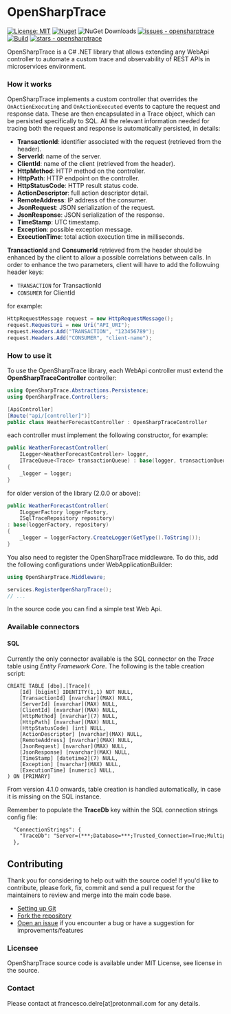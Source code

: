 # OpenSharpTrace

[![License: MIT](https://img.shields.io/badge/License-MIT-yellow.svg)](https://opensource.org/licenses/MIT)
[![Nuget](https://img.shields.io/nuget/v/OpenSharpTrace?style=plastic)](https://www.nuget.org/packages/OpenSharpTrace)
![NuGet Downloads](https://img.shields.io/nuget/dt/OpenSharpTrace)
[![issues - opensharptrace](https://img.shields.io/github/issues/engineering87/OpenSharpTrace)](https://github.com/engineering87/OpenSharpTrace/issues)
[![Build](https://github.com/engineering87/OpenSharpTrace/actions/workflows/dotnet.yml/badge.svg)](https://github.com/engineering87/OpenSharpTrace/actions/workflows/dotnet.yml)
[![stars - opensharptrace](https://img.shields.io/github/stars/engineering87/OpenSharpTrace?style=social)](https://github.com/engineering87/OpenSharpTrace)

OpenSharpTrace is a C# .NET library that allows extending any WebApi controller to automate a custom trace and observability of REST APIs in microservices environment. 

### How it works
OpenSharpTrace implements a custom controller that overrides the `OnActionExecuting` and `OnActionExecuted` events to capture the request and response data. These are then encapsulated in a Trace object, which can be persisted specifically to SQL. All the relevant information needed for tracing both the request and response is automatically persisted, in details:

* **TransactionId**: identifier associated with the request (retrieved from the header).
* **ServerId**: name of the server.
* **ClientId**: name of the client (retrieved from the header).
* **HttpMethod**: HTTP method on the controller.
* **HttpPath**: HTTP endpoint on the controller.
* **HttpStatusCode**: HTTP result status code.
* **ActionDescriptor**: full action descriptor detail.
* **RemoteAddress**: IP address of the consumer.
* **JsonRequest**: JSON serialization of the request.
* **JsonResponse**: JSON serialization of the response.
* **TimeStamp**: UTC timestamp.
* **Exception**: possible exception message.
* **ExecutionTime**: total action execution time in milliseconds.

**TransactionId** and **ConsumerId** retrieved from the header should be enhanced by the client to allow a possible correlations between calls.
In order to enhance the two parameters, client will have to add the followuing header keys:

* `TRANSACTION` for TransactionId
* `CONSUMER` for ClientId

for example:

```csharp
HttpRequestMessage request = new HttpRequestMessage();
request.RequestUri = new Uri("API_URI");
request.Headers.Add("TRANSACTION", "123456789");
request.Headers.Add("CONSUMER", "client-name");
```

### How to use it

To use the OpenSharpTrace library, each WebApi controller must extend the **OpenSharpTraceController** controller:

```csharp
using OpenSharpTrace.Abstractions.Persistence;
using OpenSharpTrace.Controllers;

[ApiController]
[Route("api/[controller]")]
public class WeatherForecastController : OpenSharpTraceController
```

each controller must implement the following constructor, for example:

```csharp
public WeatherForecastController(
	ILogger<WeatherForecastController> logger,
	ITraceQueue<Trace> transactionQueue) : base(logger, transactionQueue)
{
	_logger = logger;
}
```

for older version of the library (2.0.0 or above):

```csharp
public WeatherForecastController(
	ILoggerFactory loggerFactory, 
	ISqlTraceRepository repository) 
: base(loggerFactory, repository)
{
    _logger = loggerFactory.CreateLogger(GetType().ToString());
}
```

You also need to register the OpenSharpTrace middleware.
To do this, add the following configurations under WebApplicationBuilder:

```csharp
using OpenSharpTrace.Middleware;

services.RegisterOpenSharpTrace();
// ...
```

In the source code you can find a simple test Web Api.

### Available connectors

#### SQL

Currently the only connector available is the SQL connector on the *Trace* table using *Entity Framework Core*.
The following is the table creation script:

```tsql
CREATE TABLE [dbo].[Trace](
	[Id] [bigint] IDENTITY(1,1) NOT NULL,
	[TransactionId] [nvarchar](MAX) NULL,
	[ServerId] [nvarchar](MAX) NULL,
	[ClientId] [nvarchar](MAX) NULL,
	[HttpMethod] [nvarchar](7) NULL,
	[HttpPath] [nvarchar](MAX) NULL,
	[HttpStatusCode] [int] NULL,
	[ActionDescriptor] [nvarchar](MAX) NULL,
	[RemoteAddress] [nvarchar](MAX) NULL,
	[JsonRequest] [nvarchar](MAX) NULL,
	[JsonResponse] [nvarchar](MAX) NULL,
	[TimeStamp] [datetime2](7) NULL,
	[Exception] [nvarchar](MAX) NULL,
	[ExecutionTime] [numeric] NULL,
) ON [PRIMARY]
```
From version 4.1.0 onwards, table creation is handled automatically, in case it is missing on the SQL instance.

Remember to populate the **TraceDb** key within the SQL connection strings config file:

```xml
  "ConnectionStrings": {
    "TraceDb": "Server=(***;Database=***;Trusted_Connection=True;MultipleActiveResultSets=true"
  },
```

## Contributing
Thank you for considering to help out with the source code!
If you'd like to contribute, please fork, fix, commit and send a pull request for the maintainers to review and merge into the main code base.

 * [Setting up Git](https://docs.github.com/en/get-started/getting-started-with-git/set-up-git)
 * [Fork the repository](https://docs.github.com/en/pull-requests/collaborating-with-pull-requests/working-with-forks/fork-a-repo)
 * [Open an issue](https://github.com/engineering87/OpenSharpTrace/issues) if you encounter a bug or have a suggestion for improvements/features

### Licensee
OpenSharpTrace source code is available under MIT License, see license in the source.

### Contact
Please contact at francesco.delre[at]protonmail.com for any details.
